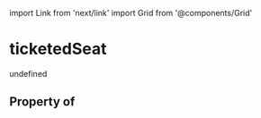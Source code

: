 import Link from 'next/link'
import Grid from '@components/Grid'

# ticketedSeat

undefined

## Property of



